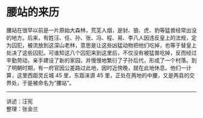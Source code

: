 # 腰站的来历

腰站在很早以前是一片原始大森林，荒芜人烟，是豺、狼、虎、豹等猛兽经常出没的地方。后来，有姓汪、任、孙、张、冯、程、易、李八人因违反皇上的法规，定为囚犯，被流放到这深山老林，意思是让这些凶猛动物把他们吃掉，也等于替皇上处决了这些囚犯。可谁知这八个囚犯来到这里后，不仅没有被猛兽吃掉，反而经过辛勤劳动，亲手建设了新的家园，并慢慢地繁衍了子孙后代，形成了一个村落。到了明朝时期，有一府官因公差路过此地，因时近傍晚，就在此地休息。他们一计算，这里西距灵丘城 45 里，东距涞源 45 里，正处在两地的中腰，又是两县的交界处，于是被命名为“腰站”。

---

讲述：汪宪  
整理：张金兰